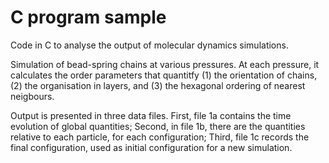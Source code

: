 # C program sample

Code in C to analyse the output of molecular dynamics simulations.

Simulation of bead-spring chains at various pressures. 
At each pressure, it calculates the order parameters that quantitfy 
(1) the orientation of chains, 
(2) the organisation in layers, and 
(3) the hexagonal ordering of nearest neigbours.

Output is presented in three data files. 
First, file 1a contains the time evolution of global quantities;
Second, in file 1b, there are the quantities relative to each particle, for each configuration;
Third, file 1c records the final configuration, used as initial configuration for a new simulation.
